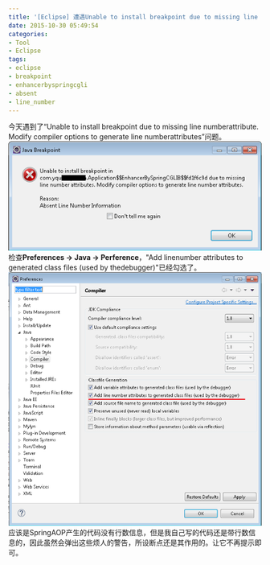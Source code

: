 ```yaml
---
title: '[Eclipse] 遭遇Unable to install breakpoint due to missing line number attribute'
date: 2015-10-30 05:49:54
categories: 
- Tool
- Eclipse
tags: 
- eclipse
- breakpoint
- enhancerbyspringcgli
- absent
- line_number
---
```

今天遇到了“Unable to install breakpoint due to missing line numberattribute. Modify compiler options to generate line numberattributes”问题。
![[Eclipse] 遭遇"Unable to install breakpoint due to missing line number attribute"](/images/2015/10/0026uWfMgy6WClZQ0lY62.png)
检查**Preferences -> Java -> Perference**，"Add linenumber attributes to generated class files (used by thedebugger)"已经勾选了。
![[Eclipse] 遭遇"Unable to install breakpoint due to missing line number attribute"](/images/2015/10/0026uWfMgy6WCm0AEYgd8.png)
应该是SpringAOP产生的代码没有行数信息，但是我自己写的代码还是带行数信息的，因此虽然会弹出这些烦人的警告，所设断点还是其作用的。让它不再提示即可。
